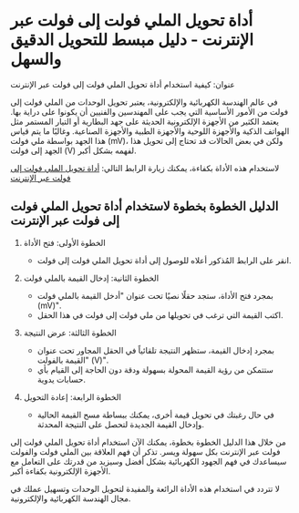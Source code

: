 أداة تحويل الملي فولت إلى فولت عبر الإنترنت - دليل مبسط للتحويل الدقيق والسهل
=============================================================================

عنوان: كيفية استخدام أداة تحويل الملي فولت إلى فولت عبر الإنترنت

في عالم الهندسة الكهربائية والإلكترونية، يعتبر تحويل الوحدات من الملي فولت إلى فولت من الأمور الأساسية التي يجب على المهندسين والفنيين أن يكونوا على دراية بها. يعتمد الكثير من الأجهزة الإلكترونية الحديثة على جهد البطارية أو التيار المستمر مثل الهواتف الذكية والأجهزة اللوحية والأجهزة الطبية والأجهزة الصناعية. وغالبًا ما يتم قياس هذا الجهد بواسطة ملي فولت (mV)، ولكن في بعض الحالات قد تحتاج إلى تحويل هذا الجهد إلى فولت (V) لفهمه بشكل أكبر.

لاستخدام هذه الأداة بكفاءة، يمكنك زيارة الرابط التالي: [أداة تحويل الملي فولت إلى فولت عبر الإنترنت](https://www.onlinecalculatorsfree.com/ar/convert/millivolts-to-volts.html)

الدليل الخطوة بخطوة لاستخدام أداة تحويل الملي فولت إلى فولت عبر الإنترنت
------------------------------------------------------------------------

1. الخطوة الأولى: فتح الأداة
    
    
    - انقر على الرابط المُذكور أعلاه للوصول إلى أداة تحويل الملي فولت إلى فولت.
2. الخطوة الثانية: إدخال القيمة بالملي فولت
    
    
    - بمجرد فتح الأداة، ستجد حقلًا نصيًا تحت عنوان "أدخل القيمة بالملي فولت (mV)".
    - اكتب القيمة التي ترغب في تحويلها من ملي فولت إلى فولت في هذا الحقل.
3. الخطوة الثالثة: عرض النتيجة
    
    
    - بمجرد إدخال القيمة، ستظهر النتيجة تلقائياً في الحقل المجاور تحت عنوان "القيمة بالفولت (V)".
    - ستتمكن من رؤية القيمة المحولة بسهولة ودقة دون الحاجة إلى القيام بأي حسابات يدوية.
4. الخطوة الرابعة: إعادة التحويل
    
    
    - في حال رغبتك في تحويل قيمة أخرى، يمكنك ببساطة مسح القيمة الحالية وإدخال القيمة الجديدة لتحصل على النتيجة المحدثة.

من خلال هذا الدليل الخطوة بخطوة، يمكنك الآن استخدام أداة تحويل الملي فولت إلى فولت عبر الإنترنت بكل سهولة ويسر. تذكر أن فهم العلاقة بين الملي فولت والفولت سيساعدك في فهم الجهود الكهربائية بشكل أفضل وسيزيد من قدرتك على التعامل مع الأجهزة الإلكترونية بكفاءة أكبر.

لا تتردد في استخدام هذه الأداة الرائعة والمفيدة لتحويل الوحدات وتسهيل عملك في مجال الهندسة الكهربائية والإلكترونية.